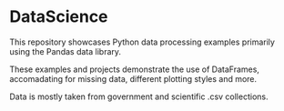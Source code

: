# DataScience
This repository showcases Python data processing examples primarily using the Pandas data library.  

These examples and projects demonstrate the use of DataFrames, accomadating for missing data, different plotting styles and more.

Data is mostly taken from government and scientific .csv collections.
